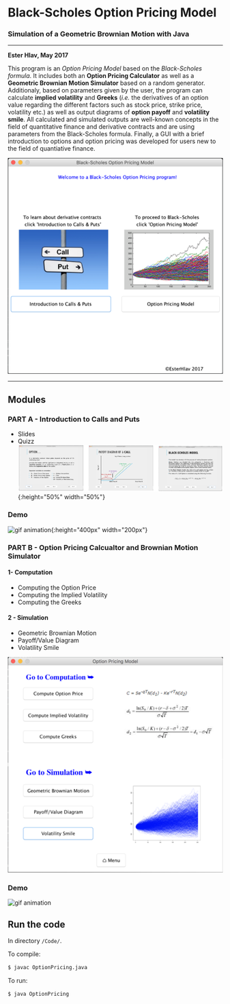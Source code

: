 # Black-Scholes Option Pricing Model
### Simulation of a Geometric Brownian Motion with Java
---

**Ester Hlav, May 2017**

This program is an *Option Pricing Model* based on the *Black-Scholes formula*. It includes both an **Option Pricing Calculator** as well as a  **Geometric Brownian Motion Simulator** based on a random generator. 
Additionaly, based on parameters given by the user, the program can calculate **implied volatility** and **Greeks** (*i.e.* the derivatives of an option value regarding the different factors such as stock price, strike price, volatility etc.) as well as output diagrams of **option payoff** and **volatility smile**. 
All calculated and simulated outputs are well-known concepts in the field of quantitative finance and derivative contracts and are using parameters from the Black-Scholes formula.
Finally, a GUI with a brief introduction to options and option pricing was developed for users new to the field of quantiative finance.



![Figure1](https://github.com/EsterHlav/Black-Scholes-Option-Pricing-Model/raw/master/Figure1.png)


---

## Modules

### PART A - Introduction to Calls and Puts
 - Slides
 - Quizz
![Figure2](https://github.com/EsterHlav/Black-Scholes-Option-Pricing-Model/raw/master/Figure2.png ){:height="50%" width="50%"}

### Demo
![gif animation](https://github.com/EsterHlav/Black-Scholes-Option-Pricing-Model/raw/master/QuizzHD.gif ){:height="400px" width="200px"}

### PART B - Option Pricing Calcualtor and Brownian Motion Simulator
#### 1- Computation
 - Computing the Option Price
 - Computing the Implied Volatility
 - Computing the Greeks

#### 2 - Simulation
 - Geometric Brownian Motion
 - Payoff/Value Diagram
 - Volatility Smile
 
 ![Figure4](https://github.com/EsterHlav/Black-Scholes-Option-Pricing-Model/raw/master/Figure4.png)

### Demo
![gif animation](https://github.com/EsterHlav/Black-Scholes-Option-Pricing-Model/raw/master/OptionPricing.gif "overview")

## Run the code
In directory ```/Code/```.

To compile:
```bash
$ javac OptionPricing.java
```

To run:
```bash
$ java OptionPricing
```
